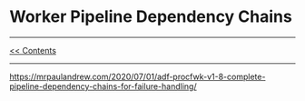 # Worker Pipeline Dependency Chains

___
[<< Contents](/procfwk/contents) 

___


https://mrpaulandrew.com/2020/07/01/adf-procfwk-v1-8-complete-pipeline-dependency-chains-for-failure-handling/